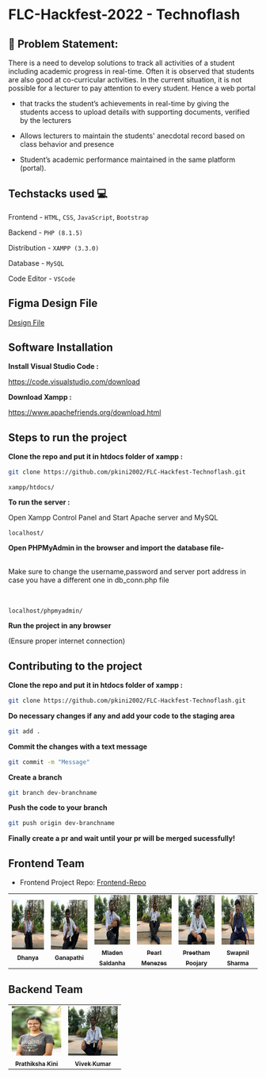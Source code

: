 # FLC-Hackfest-2022 - Technoflash

## 📌 Problem Statement: 

There is a need to develop solutions to track all activities of a student including academic progress in real-time. Often it is observed that students are also good at co-curricular activities. In the current situation, it is not possible for a lecturer to pay attention to every student. Hence a web portal

- that tracks the student’s achievements in real-time by giving the students access to upload details with supporting documents, verified by the lecturers

- Allows lecturers to maintain the students' anecdotal record based on class behavior and presence

- Student’s academic performance maintained in the same platform (portal).

## Techstacks used 💻

Frontend - `HTML`, `CSS`, `JavaScript`, `Bootstrap`

Backend - `PHP (8.1.5)`

Distribution - `XAMPP (3.3.0)`

Database - `MySQL` 

Code Editor - `VSCode`

## Figma Design File 

<a href="https://drive.google.com/drive/u/0/folders/1k2eTT4cJ1g9lIhgD5j9JNkvrxRPohUfL" target="_blank">Design File </a>

## Software Installation 

**Install Visual Studio Code :** 

https://code.visualstudio.com/download
   

**Download Xampp :**

https://www.apachefriends.org/download.html 

## Steps to run the project

**Clone the repo and put it in htdocs folder of xampp :** 

```bash
git clone https://github.com/pkini2002/FLC-Hackfest-Technoflash.git
```

```
xampp/htdocs/
```

**To run the server :**

Open Xampp Control Panel and Start Apache server and MySQL

```
localhost/
```

**Open PHPMyAdmin in the browser and import the database file-**
<br/><br/>
<p>Make sure to change the username,password and server port address in case you have a different one in db_conn.php file</p>
<br/>

```
localhost/phpmyadmin/
```

**Run the project in any browser**

(Ensure proper internet connection)

## Contributing to the project 

**Clone the repo and put it in htdocs folder of xampp :** 

```bash
git clone https://github.com/pkini2002/FLC-Hackfest-Technoflash.git
```

**Do necessary changes if any and add your code to the staging area**

```bash
git add .
```

**Commit the changes with a text message**

```bash
git commit -m "Message"
```

**Create a branch** 
```bash
git branch dev-branchname
```

**Push the code to your branch**
```bash
git push origin dev-branchname
```

**Finally create a pr and wait until your pr will be merged sucessfully!**

## Frontend Team
- Frontend Project Repo: <a href="https://github.com/SassyAjumma/Technoflash">Frontend-Repo </a>
<table>
  <tbody>
    <tr>
      <td align="center"><a href="https://github.com/Dhanya16"><img src="credits/dhanya.jpg" alt="Dhanya" width="100" height="100"/><br /><sub><b>Dhanya</b></sub></a><br /></td>
      <td align="center"><a href="https://github.com/ganapathi3689"><img src="credits/ganapati.jpg" width="100" height="100" alt="Ganapathi"/><br /><sub><b>Ganapathi</b></sub></a><br /></td>  
      <td align="center"><a href="https://github.com/Mladeen"><img src="credits/mladen.jpg" width="100" height="100" alt="Mladen"/><br /><sub><b>Mladen Saldanha</b></sub></a><br /></td>
       <td align="center"><a href="https://github.com/SassyAjumma"><img src="credits/pearl.jpg" width="100" height="100" alt="Pearl"/><br /><sub><b>Pearl Menezes</b></sub></a><br /></td>
        <td align="center"><a href="https://github.com/preethampoojary"><img src="credits/preetham.jpg" width="100" height="100" alt="Preetham"/><br /><sub><b>Preetham Poojary</b></sub></a><br /></td>
         <td align="center"><a href="https://github.com/swapisticated"><img src="credits/swapnil.jpg" width="100" height="100" alt="Swapnil"/><br /><sub><b>Swapnil Sharma</b></sub></a><br /></td>
    </tr>
</tbody>
</table>

## Backend Team

<table>
  <tbody>
    <tr>
      <td align="center"><a href="https://github.com/pkini2002"><img src="credits/kini.jpg" alt="Prathiksha" width="100" height="100"/><br /><sub><b>Prathiksha Kini</b></sub></a><br /></td>
      <td align="center"><a href="https://github.com/Vive007"><img src="credits/vivek.jpg" width="100" height="100" alt="Vivek"/><br /><sub><b>Vivek Kumar</b></sub></a><br /></td>  
    </tr>
</tbody>
</table>

